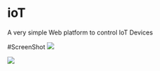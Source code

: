 # ioT
A very simple Web platform to control IoT Devices

#ScreenShot
<img src="https://github.com/StanleyAbotsikuma/iot/blob/master/Screenshot%202023-05-04%20104839.png?raw=true">


![](https://github.com/StanleyAbotsikuma/iot/blob/master/preview.gif?raw=true)

